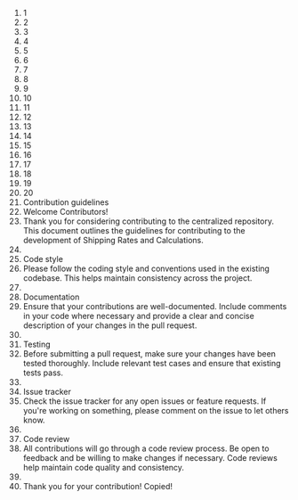 
1.	1
2.	2
3.	3
4.	4
5.	5
6.	6
7.	7
8.	8
9.	9
10.	10
11.	11
12.	12
13.	13
14.	14
15.	15
16.	16
17.	17
18.	18
19.	19
20.	20
1.	Contribution guidelines
2.	Welcome Contributors!
3.	Thank you for considering contributing to the centralized repository. This document outlines the guidelines for contributing to the development of Shipping Rates and Calculations.
4.	
5.	Code style
6.	Please follow the coding style and conventions used in the existing codebase. This helps maintain consistency across the project.
7.	
8.	Documentation
9.	Ensure that your contributions are well-documented. Include comments in your code where necessary and provide a clear and concise description of your changes in the pull request.
10.	
11.	Testing
12.	Before submitting a pull request, make sure your changes have been tested thoroughly. Include relevant test cases and ensure that existing tests pass.
13.	
14.	Issue tracker
15.	Check the issue tracker for any open issues or feature requests. If you're working on something, please comment on the issue to let others know.
16.	
17.	Code review
18.	All contributions will go through a code review process. Be open to feedback and be willing to make changes if necessary. Code reviews help maintain code quality and consistency.
19.	
20.	Thank you for your contribution!
Copied!
